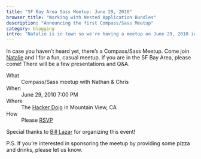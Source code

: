 ```yaml
---
title: "SF Bay Area Sass Meetup: June 29, 2010"
browser_title: "Working with Nested Application Bundles"
description: "Announcing the first Compass/Sass Meetup"
category: blogging
intro: "Natalie is in town so we're having a meetup on June 29, 2010 in Mountain View, CA."
---
```

<p>In case you haven&#8217;t heard yet, there&#8217;s a Compass/Sass Meetup. Come join <a href="http://nex-3.com">Natalie</a> and I for a fun, casual meetup. If you are in the SF Bay Area, please come! There will be a few presentations and Q&amp;A.</p>&#x000A;&#x000A;<dl class="vevent">&#x000A;  <dt>What</dt>&#x000A;  <dd class="summary">Compass/Sass meetup with Nathan &amp; Chris</dd>&#x000A;  <dt>When</dt>&#x000A;  <dd class="dtstart" title="2010-06-29T19:00:00-07:00">June 29, 2010 7:00 PM</dd>&#x000A;  <dt>Where</dt>&#x000A;  <dd class="location">The <a href="http://hackerdojo.pbworks.com/Directions">Hacker Dojo</a> in Mountain View, CA</dd>&#x000A;  <dt>How</dt>&#x000A;  <dd>Please <a href="http://www.eventbrite.com/event/696863337" class="url">RSVP</a></dd>&#x000A;</dl>&#x000A;&#x000A;&#x000A;
<p>Special thanks to <a href="http://billsaysthis.com/">Bill Lazar</a> for organizing this event!</p>
<p>P.S. If you&#8217;re interested in sponsoring the meetup by providing some pizza and drinks, please let us know.</p>
